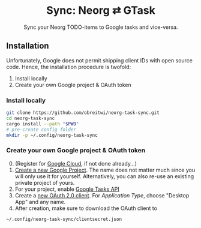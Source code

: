 <div align="center">

# Sync: Neorg ⇄ GTask

Sync your Neorg TODO-items to Google tasks and vice-versa.

</div>

## Installation

Unfortunately, Google does not permit shipping client IDs with open source code.
Hence, the installation procedure is twofold:
1. Install locally
2. Create your own Google project & OAuth token

### Install locally
```bash
git clone https://github.com/obreitwi/neorg-task-sync.git
cd neorg-task-sync
cargo install --path "$PWD"
# pre-create config folder
mkdir -p ~/.config/neorg-task-sync
```

### Create your own Google project & OAuth token 
0. (Register for [Google Cloud](https://console.cloud.google.com), if not done already…)
1. [Create a new Google Project](https://console.cloud.google.com/projectcreate).
   The name does not matter much since you will only use it for yourself.
   Alternatively, you can also re-use an existing private project of yours.
2. For your project, enable [Google Tasks API](https://console.cloud.google.com/marketplace/product/google/tasks.googleapis.com)
3. Create a [new OAuth 2.0 client](https://console.cloud.google.com/apis/credentials/oauthclient).
   For _Application Type_, choose "Desktop App" and any name.
4. After creation, make sure to download the OAuth client to
```
~/.config/neorg-task-sync/clientsecret.json
```
